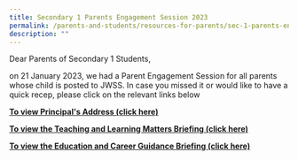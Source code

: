 ```yaml
---
title: Secondary 1 Parents Engagement Session 2023
permalink: /parents-and-students/resources-for-parents/sec-1-parents-engagement-session-2022/
description: ""
---
```

Dear Parents of Secondary 1 Students,  
  
on 21 January 2023, we had a Parent Engagement Session for all parents whose child is posted to JWSS. In case you missed it or would like to have a quick recep, please click on the relevant links below
 
[**To view Principal's Address (click here)**](/files/Parents/Resources%20for%20Parents/Sec%201%20PES%20Principals%20Address%202023.pdf)

[**To view the Teaching and Learning Matters Briefing (click here)**](/files/Parents/Resources%20for%20Parents/Teaching%20and%20Learning%20in%20JWSS%20PES%20Sec%201%202023.pdf) 

[**To view the Education and Career Guidance Briefing (click here)**](/files/Parents/Resources%20for%20Parents/Education%20and%20Career%20Guidance%20for%20Sec%201%20PES%202023.pdf)